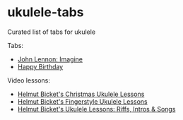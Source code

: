 # ukulele-tabs
Curated list of tabs for ukulele

Tabs:
* [John Lennon: Imagine](./john_lennon/imagine.md)
* [Happy Birthday](./other/happy_birthday.md)

Video lessons:
* [Helmut Bicket's Christmas Ukulele Lessons](./helmutbickel_christmas.md)
* [Helmut Bicket's Fingerstyle Ukulele Lessons](./helmutbickel.md)
* [Helmut Bicket's Ukulele Lessons: Riffs, Intros & Songs](./helmutbickel_riffs.md)
